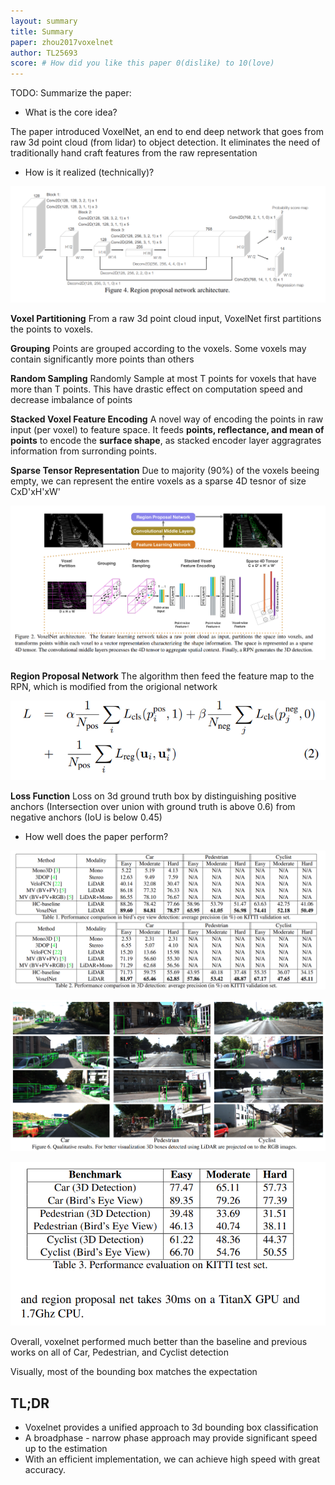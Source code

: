 ```yaml
---
layout: summary
title: Summary
paper: zhou2017voxelnet
author: TL25693
score: # How did you like this paper 0(dislike) to 10(love)
---
```


TODO: Summarize the paper:
* What is the core idea?

The paper introduced VoxelNet, an end to end deep network that goes from raw 3d point cloud (from lidar) to object detection. It eliminates the need of traditionally hand craft features from the raw representation

* How is it realized (technically)?

![](zhou2017voxelnet_1d.png)

**Voxel Partitioning** From a raw 3d point cloud input, VoxelNet first partitions the points to voxels.

**Grouping** Points are grouped according to the voxels. Some voxels may contain significantly more points than others

**Random Sampling** Randomly Sample at most T points for voxels that have more than T points. This have drastic effect on computation speed and decrease imbalance of points

**Stacked Voxel Feature Encoding** A novel way of encoding the points in raw input (per voxel) to feature space. It feeds **points, reflectance, and mean of points** to encode the **surface shape**, as stacked encoder layer aggragrates information from surronding points.

**Sparse Tensor Representation**  Due to majority (90%) of the voxels beeing empty, we can represent the entire voxels as a sparse 4D tesnor of size CxD'xH'xW'

![](zhou2017voxelnet_1c.png)

**Region Proposal Network** The algorithm then feed the feature map to the RPN, which is modified from the origional network

![](zhou2017voxelnet_1a.png)

**Loss Function** Loss on 3d ground truth box by distinguishing positive anchors (Intersection over union with ground truth is above 0.6) from negative anchors (IoU is below 0.45)


* How well does the paper perform?

![](zhou2017voxelnet_1b.png)

![](zhou2017voxelnet_1e.png)

![](zhou2017voxelnet_1f.png)

Overall, voxelnet performed much better than the baseline and previous works on all of Car, Pedestrian, and Cyclist detection

Visually, most of the bounding box matches the expectation



## TL;DR
* Voxelnet provides a unified approach to 3d bounding box classification
* A broadphase - narrow phase approach may provide significant speed up to the estimation
* With an efficient implementation, we can achieve high speed with great accuracy. 
